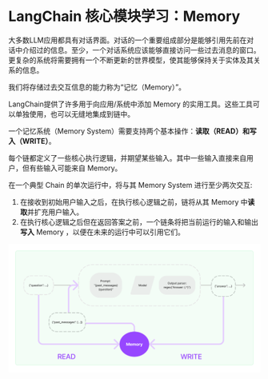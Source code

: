 # LangChain 核心模块学习：Memory

大多数LLM应用都具有对话界面。对话的一个重要组成部分是能够引用先前在对话中介绍过的信息。至少，一个对话系统应该能够直接访问一些过去消息的窗口。更复杂的系统将需要拥有一个不断更新的世界模型，使其能够保持关于实体及其关系的信息。

我们将存储过去交互信息的能力称为“记忆（Memory）”。

LangChain提供了许多用于向应用/系统中添加 Memory 的实用工具。这些工具可以单独使用，也可以无缝地集成到链中。

一个记忆系统（Memory System）需要支持两个基本操作：**读取（READ）和写入（WRITE）**。

每个链都定义了一些核心执行逻辑，并期望某些输入。其中一些输入直接来自用户，但有些输入可能来自 Memory。

在一个典型 Chain 的单次运行中，将与其 Memory System 进行至少两次交互:

1. 在接收到初始用户输入之后，在执行核心逻辑之前，链将从其 Memory 中**读取**并扩充用户输入。
2. 在执行核心逻辑之后但在返回答案之前，一个链条将把当前运行的输入和输出**写入** Memory ，以便在未来的运行中可以引用它们。

![](../../../../asserts/images/memory.png)
